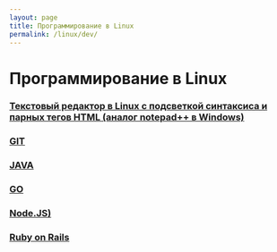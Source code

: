 ```yaml
---
layout: page
title: Программирование в Linux
permalink: /linux/dev/
---
```


# Программирование в Linux

### [Текстовый редактор в Linux с подсветкой синтаксиса и парных тегов HTML (аналог notepad++ в Windows)](/linux/desktops/code/editors/)

### [GIT](/linux/dev/git/)

### [JAVA](//javadev.org/devtools/jdk/install/)

### [GO](/linux/dev/go/)

### [Node.JS)](/linux/dev/nodejs/)

### [Ruby on Rails](/linux/dev/ruby-on-rails/)
